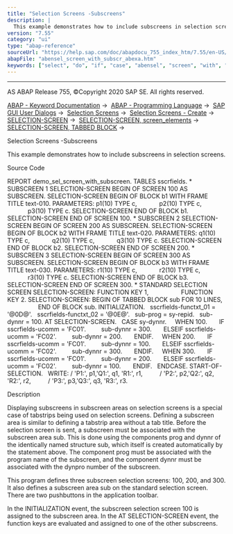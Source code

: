 ```yaml
---
title: "Selection Screens -Subscreens"
description: |
  This example demonstrates how to include subscreens in selection screens. Source Code REPORT demo_sel_screen_with_subscreen. TABLES sscrfields.  SUBSCREEN 1 SELECTION-SCREEN BEGIN OF SCREEN 100 AS SUBSCREEN. SELECTION-SCREEN BEGIN OF BLOCK b1 WITH FRAME TITLE text-010. PARAMETERS: p1(10) TYPE
version: "7.55"
category: "ui"
type: "abap-reference"
sourceUrl: "https://help.sap.com/doc/abapdocu_755_index_htm/7.55/en-US/abensel_screen_with_subscr_abexa.htm"
abapFile: "abensel_screen_with_subscr_abexa.htm"
keywords: ["select", "do", "if", "case", "abensel", "screen", "with", "subscr", "abexa"]
---
```


* * *

AS ABAP Release 755, ©Copyright 2020 SAP SE. All rights reserved.

[ABAP - Keyword Documentation](https://help.sap.com/doc/abapdocu_755_index_htm/7.55/en-US/abenabap.htm) →  [ABAP - Programming Language](https://help.sap.com/doc/abapdocu_755_index_htm/7.55/en-US/abenabap_reference.htm) →  [SAP GUI User Dialogs](https://help.sap.com/doc/abapdocu_755_index_htm/7.55/en-US/abenabap_screens.htm) →  [Selection Screens](https://help.sap.com/doc/abapdocu_755_index_htm/7.55/en-US/abenselection_screen.htm) →  [Selection Screens - Create](https://help.sap.com/doc/abapdocu_755_index_htm/7.55/en-US/abenselection_screen_create.htm) →  [SELECTION-SCREEN](https://help.sap.com/doc/abapdocu_755_index_htm/7.55/en-US/abapselection-screen.htm) →  [SELECTION-SCREEN, screen\_elements](https://help.sap.com/doc/abapdocu_755_index_htm/7.55/en-US/abapselection-screen_layout.htm) →  [SELECTION-SCREEN, TABBED BLOCK](https://help.sap.com/doc/abapdocu_755_index_htm/7.55/en-US/abapselection-screen_tabbed.htm) → 

Selection Screens -Subscreens

This example demonstrates how to include subscreens in selection screens.

Source Code

REPORT demo\_sel\_screen\_with\_subscreen.
TABLES sscrfields.
\* SUBSCREEN 1
SELECTION-SCREEN BEGIN OF SCREEN 100 AS SUBSCREEN.
SELECTION-SCREEN BEGIN OF BLOCK b1 WITH FRAME TITLE text-010.
PARAMETERS: p1(10) TYPE c,
            p2(10) TYPE c,
            p3(10) TYPE c.
SELECTION-SCREEN END OF BLOCK b1.
SELECTION-SCREEN END OF SCREEN 100.
\* SUBSCREEN 2
SELECTION-SCREEN BEGIN OF SCREEN 200 AS SUBSCREEN.
SELECTION-SCREEN BEGIN OF BLOCK b2 WITH FRAME TITLE text-020.
PARAMETERS: q1(10) TYPE c,
            q2(10) TYPE c,
            q3(10) TYPE c.
SELECTION-SCREEN END OF BLOCK b2.
SELECTION-SCREEN END OF SCREEN 200.
\* SUBSCREEN 3
SELECTION-SCREEN BEGIN OF SCREEN 300 AS SUBSCREEN.
SELECTION-SCREEN BEGIN OF BLOCK b3 WITH FRAME TITLE text-030.
PARAMETERS: r1(10) TYPE c,
            r2(10) TYPE c,
            r3(10) TYPE c.
SELECTION-SCREEN END OF BLOCK b3.
SELECTION-SCREEN END OF SCREEN 300.
\* STANDARD SELECTION SCREEN
SELECTION-SCREEN: FUNCTION KEY 1,
                  FUNCTION KEY 2.
SELECTION-SCREEN: BEGIN OF TABBED BLOCK sub FOR 10 LINES,
                  END OF BLOCK sub.
INITIALIZATION.
  sscrfields-functxt\_01 = '@0D@'.
  sscrfields-functxt\_02 = '@0E@'.
  sub-prog = sy-repid.
  sub-dynnr = 100.
AT SELECTION-SCREEN.
  CASE sy-dynnr.
    WHEN 100.
      IF sscrfields-ucomm = 'FC01'.
        sub-dynnr = 300.
      ELSEIF sscrfields-ucomm = 'FC02'.
        sub-dynnr = 200.
      ENDIF.
    WHEN 200.
      IF sscrfields-ucomm = 'FC01'.
        sub-dynnr = 100.
      ELSEIF sscrfields-ucomm = 'FC02'.
        sub-dynnr = 300.
      ENDIF.
    WHEN 300.
      IF sscrfields-ucomm = 'FC01'.
        sub-dynnr = 200.
      ELSEIF sscrfields-ucomm = 'FC02'.
        sub-dynnr = 100.
      ENDIF.
  ENDCASE.
START-OF-SELECTION.
  WRITE: / 'P1:', p1,'Q1:', q1, 'R1:', r1,
         / 'P2:', p2,'Q2:', q2, 'R2:', r2,
         / 'P3:', p3,'Q3:', q3, 'R3:', r3.

Description

Displaying subscreens in subscreen areas on selection screens is a special case of tabstrips being used on selection screens. Defining a subscreen area is similar to defining a tabstrip area without a tab title. Before the selection screen is sent, a subscreen must be associated with the subscreen area sub. This is done using the components prog and dynnr of the identically named structure sub, which itself is created automatically by the statement above. The component prog must be associated with the program name of the subscreen, and the component dynnr must be associated with the dynpro number of the subscreen.

This program defines three subscreen selection screens: 100, 200, and 300. It also defines a subscreen area sub on the standard selection screen. There are two pushbuttons in the application toolbar.

In the INITIALIZATION event, the subscreen selection screen 100 is assigned to the subscreen area. In the AT SELECTION-SCREEN event, the function keys are evaluated and assigned to one of the other subscreens.